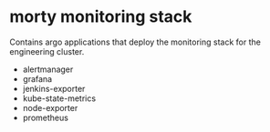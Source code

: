 # morty monitoring stack

Contains argo applications that deploy the monitoring stack for the engineering cluster.

- alertmanager
- grafana
- jenkins-exporter
- kube-state-metrics
- node-exporter
- prometheus
